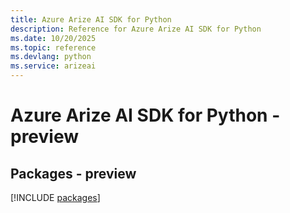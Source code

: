 ```yaml
---
title: Azure Arize AI SDK for Python
description: Reference for Azure Arize AI SDK for Python
ms.date: 10/20/2025
ms.topic: reference
ms.devlang: python
ms.service: arizeai
---
```

# Azure Arize AI SDK for Python - preview
## Packages - preview
[!INCLUDE [packages](arize-ai-index.md)]